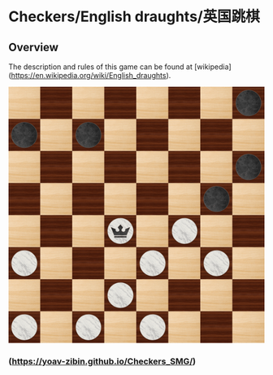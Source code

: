 # Checkers/English draughts/英国跳棋

## Overview

The description and rules of this game can be found at [wikipedia] (https://en.wikipedia.org/wiki/English_draughts).

![ScreenShot](/printscreens/sample.png)

### (https://yoav-zibin.github.io/Checkers_SMG/)
